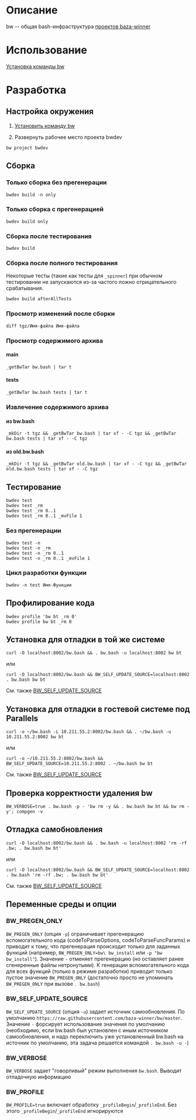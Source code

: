 
# Описание

bw -- общая bash-инфраструктура [проектов baza-winner](https://github.com/baza-winner)

# Использование

[install_bw]: https://github.com/baza-winner/bw/wiki/%D0%A3%D1%81%D1%82%D0%B0%D0%BD%D0%BE%D0%B2%D0%BA%D0%B0-%D0%BA%D0%BE%D0%BC%D0%B0%D0%BD%D0%B4%D1%8B-bw

[Установка команды bw][install_bw]

# Разработка

## Настройка окружения

1. [Установить команду bw][install_bw] 

2. Развернуть рабочее место проекта bwdev

```
bw project bwdev
```

## Сборка

### Только сборка без прегенерации

```
bwdev build -n only
```

### Только сборка с прегенерацией

```
bwdev build only
```

### Cборка после тестирования

```
bwdev build
```

### Сборка после полного тестирования

Некоторые тесты (такие как тесты для `_spinner`) при обычном тестировании не запускаются из-за частого ложно отрицательного срабатывания. 

```
bwdev build afterAllTests
```

### Просмотр изменений после сборки

```
diff tgz/Имя-файла Имя-файла
```

### Просмотр содержимого архива

#### main

```
_getBwTar bw.bash | tar t
```

#### tests

```
_getBwTar bw.bash tests | tar t
```

### Извлечение содержимого архива

#### из bw.bash

```
_mkDir -t tgz && _getBwTar bw.bash | tar xf - -C tgz && _getBwTar bw.bash tests | tar xf - -C tgz
```

#### из old.bw.bash

```
_mkDir -t tgz && _getBwTar old.bw.bash | tar xf - -C tgz && _getBwTar old.bw.bash tests | tar xf - -C tgz
```

## Тестирование

```
bwdev test
bwdev test _rm
bwdev test _rm 0..1
bwdev test _rm 0..1 _mvFile 1
```

### Без прегенерации

```
bwdev test -n 
bwdev test -n _rm
bwdev test -n _rm 0..1
bwdev test -n _rm 0..1 _mvFile 1
```

### Цикл разработки функции

```
bwdev -n test Имя-Функции
```

## Профилирование кода

```
bwdev profile 'bw bt _rm 0'
bwdev profile bw bt _rm 0
```

## Установка для отладки в той же системе

```
curl -O localhost:8002/bw.bash && . bw.bash -u localhost:8002 bw bt
```

или

```
curl -O localhost:8002/bw.bash && BW_SELF_UPDATE_SOURCE=localhost:8002 . bw.bash bw bt
```

См. также [BW_SELF_UPDATE_SOURCE](#bw_self_update_source)

## Установка для отладки в гостевой системе под Parallels

```
curl -o ~/bw.bash -L 10.211.55.2:8002/bw.bash && . ~/bw.bash -u 10.211.55.2:8002 bw bt
```

или

```
curl -o ~/10.211.55.2:8002/bw.bash && BW_SELF_UPDATE_SOURCE=10.211.55.2:8002 . ~/bw.bash bw bt
```

См. также [BW_SELF_UPDATE_SOURCE](#bw_self_update_source)

## Проверка корректности удаления bw

```
BW_VERBOSE=true . bw.bash -p - 'bw rm -y && . bw.bash bw bt && bw rm -y'; compgen -v
```

## Отладка самобновления

```
curl -O localhost:8002/bw.bash && . bw.bash -u localhost:8002 'rm -rf .bw; . bw.bash bw bt'
```

или

```
curl -O localhost:8002/bw.bash && BW_SELF_UPDATE_SOURCE=localhost:8002 . bw.bash 'rm -rf .bw; . bw.bash bw bt'
```

См. также [BW_SELF_UPDATE_SOURCE](#bw_self_update_source)

## Переменные среды и опции

### BW_PREGEN_ONLY

`BW_PREGEN_ONLY` (опция `-p`) ограничивает прегенерацию вспомогательного кода (codeToParseOptions, codeToParseFuncParams) и приводит к тому, что прегенерация происходит только для заданных функций (например, `BW_PREGEN_ONLY=bw\ bw_install` или `-p "bw bw_install"`). Значение `-` отменяет прегенерацию (но оставляет ранее сгенеренные файлы нетронутыми). К генерации вспомогательного кода для всех функций (только в режиме разработки) приводит только пустое значение `BW_PREGEN_ONLY` (достаточно просто не упоминать `BW_PREGEN_ONLY` при вызове `. bw.bash`)

### BW_SELF_UPDATE_SOURCE

`BW_SELF_UPDATE_SOURCE` (опция `-u`) задает источник самообновления. По умолчанию `https://raw.githubusercontent.com/baza-winner/bw/master`.
Значение `-` форсирует использование значения по умолчанию (необходимо, если bw.bash был установлен с иным источником самообновления, и надо переключить уже установленный bw.bash на источник по умолчанию, эта задача решается командой `. bw.bash -u -`)

### BW_VERBOSE

`BW_VERBOSE` задает "говорливый" режим выполнения `bw.bash`. Выводит отладочную информацию

### BW_PROFILE

`BW_PROFILE=true` включает обработку `_profileBegin`/`_profileEnd`. Без этого `_profileBegin`/`_profileEnd` игнорируются
